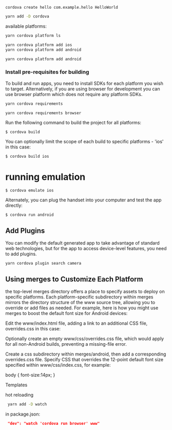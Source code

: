 ```
cordova create hello com.example.hello HelloWorld
```

```bash
yarn add -D cordova
```


available platforms:

```bash
yarn cordova platform ls
```

```bash
yarn cordova platform add ios
yarn cordova platform add android

yarn cordova platform add android
```

### Install pre-requisites for building

To build and run apps, you need to install SDKs for each platform you wish to target. Alternatively, if you are using browser for development you can use browser platform which does not require any platform SDKs.


```bash
yarn cordova requirements
```

```bash
yarn cordova requirements browser
```

Run the following command to build the project for all platforms:

`$ cordova build`

You can optionally limit the scope of each build to specific platforms - 'ios' in this case:

`$ cordova build ios`

# running emulation

`$ cordova emulate ios`

Alternately, you can plug the handset into your computer and test the app directly:

`$ cordova run android`

## Add Plugins


You can modify the default generated app to take advantage of standard web technologies, but for the app to access device-level features, you need to add plugins.

`yarn cordova plugin search camera`


## Using merges to Customize Each Platform

the top-level merges directory offers a place to specify assets to deploy on specific platforms. Each platform-specific subdirectory within merges mirrors the directory structure of the www source tree, allowing you to override or add files as needed. For example, here is how you might use merges to boost the default font size for Android devices:

Edit the www/index.html file, adding a link to an additional CSS file, overrides.css in this case:

  <link rel="stylesheet" type="text/css" href="css/overrides.css" />
Optionally create an empty www/css/overrides.css file, which would apply for all non-Android builds, preventing a missing-file error.

Create a css subdirectory within merges/android, then add a corresponding overrides.css file. Specify CSS that overrides the 12-point default font size specified within www/css/index.css, for example:

  body { font-size:14px; }


  Templates 


  hot reloading

```bash
 yarn add -D watch
 ```

in package.json:

```json
 "dev": "watch 'cordova run browser' www"
```




